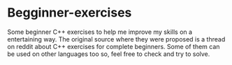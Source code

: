 # Begginner-exercises
Some beginner C++ exercises to help me improve my skills on a entertaining way.
The original source where they were proposed is a thread on reddit about C++ exercises for complete beginners.
Some of them can be used on other languages too so, feel free to check and try to solve.
